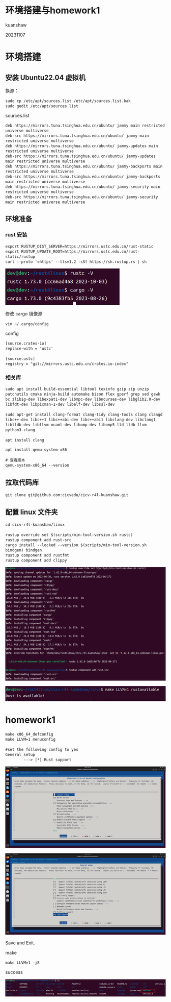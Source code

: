 # 环境搭建与homework1

kuanshaw

20231107

# 环境搭建

## 安装 Ubuntu22.04 虚拟机

换源：

```
sudo cp /etc/apt/sources.list /etc/apt/sources.list.bak
sudo gedit /etc/apt/sources.list
```

sources.list

```
deb https://mirrors.tuna.tsinghua.edu.cn/ubuntu/ jammy main restricted universe multiverse
deb-src https://mirrors.tuna.tsinghua.edu.cn/ubuntu/ jammy main restricted universe multiverse
deb https://mirrors.tuna.tsinghua.edu.cn/ubuntu/ jammy-updates main restricted universe multiverse
deb-src https://mirrors.tuna.tsinghua.edu.cn/ubuntu/ jammy-updates main restricted universe multiverse
deb https://mirrors.tuna.tsinghua.edu.cn/ubuntu/ jammy-backports main restricted universe multiverse
deb-src https://mirrors.tuna.tsinghua.edu.cn/ubuntu/ jammy-backports main restricted universe multiverse
deb https://mirrors.tuna.tsinghua.edu.cn/ubuntu/ jammy-security main restricted universe multiverse
deb-src https://mirrors.tuna.tsinghua.edu.cn/ubuntu/ jammy-security main restricted universe multiverse
```



## 环境准备

### rust 安装

```
export RUSTUP_DIST_SERVER=https://mirrors.ustc.edu.cn/rust-static 
export RUSTUP_UPDATE_ROOT=https://mirrors.ustc.edu.cn/rust-static/rustup
curl --proto '=https' --tlsv1.2 -sSf https://sh.rustup.rs | sh
```

<img src="image/homework1/image-20231107191200171.png" alt="image-20231107191200171" style="zoom:50%;" />



修改 cargo 镜像源

```
vim ~/.cargo/config
```

config

```
[source.crates-io]
replace-with = 'ustc'

[source.ustc]
registry = "git://mirrors.ustc.edu.cn/crates.io-index"
```



### 相关库

```
sudo apt install build-essential libtool texinfo gzip zip unzip patchutils cmake ninja-build automake bison flex gperf grep sed gawk bc zlib1g-dev libexpat1-dev libmpc-dev libncurses-dev libglib2.0-dev libfdt-dev libpixman-1-dev libelf-dev libssl-dev

sudo apt-get install clang-format clang-tidy clang-tools clang clangd libc++-dev libc++1 libc++abi-dev libc++abi1 libclang-dev libclang1 liblldb-dev libllvm-ocaml-dev libomp-dev libomp5 lld lldb llvm python3-clang

apt install clang
```



```
apt install qemu-system-x86

# 查看版本
qemu-system-x86_64 --version
```



## 拉取代码库

```
git clone git@github.com:cicvedu/cicv-r4l-kuanshaw.git
```



## 配置 linux 文件夹

```
cd cicv-r4l-kuanshaw/linux

rustup override set $(scripts/min-tool-version.sh rustc)
rustup component add rust-src
cargo install --locked --version $(scripts/min-tool-version.sh bindgen) bindgen
rustup component add rustfmt
rustup component add clippy
```

![image-20231107194046155](image/homework1/image-20231107194046155.png)

![image-20231107203420969](image/homework1/image-20231107203420969.png)



# homework1

```
make x86_64_defconfig
make LLVM=1 menuconfig

#set the following config to yes
General setup
        ---> [*] Rust support
```

![image-20231107203918691](image/homework1/image-20231107203918691.png)

![image-20231107203820159](image/homework1/image-20231107203820159.png)

Save and Exit.



make

```
make LLVM=1 -j8
```



success

![image-20231107204910864](image/homework1/image-20231107204910864.png)











